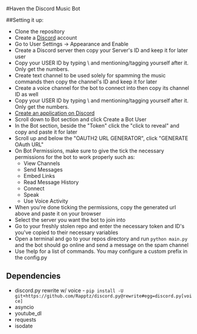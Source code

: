 #Haven the Discord Music Bot

##Setting it up:  
* Clone the repository  
* Create a [Discord](https://discordapp.com/) account
* Go to User Settings -> Appearance and Enable 
* Create a Discord server then copy your Server's ID and keep it for later user
* Copy your USER ID by typing \\ and mentioning/tagging yourself after it. Only get the numbers. 
* Create text channel to be used solely for spamming the music commands then copy the channel's ID and keep it for later  
* Create a voice channel for the bot to connect into then copy its channel ID as well  
* Copy your USER ID by typing \\ and mentioning/tagging yourself after it. Only get the numbers.  
* [Create an application on Discord](https://discordapp.com/developers/applications/me)  
* Scroll down to Bot section and click Create a Bot User  
* In the Bot section, beside the "Token" click the "click to reveal" and copy and paste it for later   
* Scroll up and below the "OAUTH2 URL GENERATOR", click "GENERATE OAuth URL"  
* On Bot Permissions, make sure to give the tick the necessary permissions for the bot to work properly such as:  
    * View Channels
    * Send Messages
    * Embed Links
    * Read Message History
    * Connect
    * Speak
    * Use Voice Activity
* When you're done ticking the permissions, copy the generated url above and paste it on your browser  
* Select the server you want the bot to join into  
* Go to your freshly stolen repo and enter the necessary token and ID's you've copied to their necessary variables
* Open a terminal and go to your repos directory and run ```python main.py``` and the bot should go online and send a message on the spam channel
* Use !help for a list of commands. You may configure a custom prefix in the config.py

## Dependencies
* discord.py rewrite w/ voice - ```pip install -U git+https://github.com/Rapptz/discord.py@rewrite#egg=discord.py[voice]```
* asyncio
* youtube_dl
* requests
* isodate